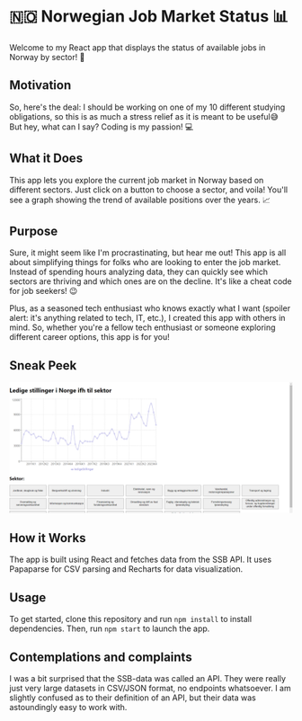 # 🇳🇴 Norwegian Job Market Status 📊

Welcome to my React app that displays the status of available jobs in Norway by sector! 🚀

## Motivation

So, here's the deal: I should be working on one of my 10 different studying obligations, so this is as much a stress relief as it is meant to be useful😅 But hey, what can I say? Coding is my passion! 💻

## What it Does

This app lets you explore the current job market in Norway based on different sectors. Just click on a button to choose a sector, and voila! You'll see a graph showing the trend of available positions over the years. 📈

## Purpose

Sure, it might seem like I'm procrastinating, but hear me out! This app is all about simplifying things for folks who are looking to enter the job market. Instead of spending hours analyzing data, they can quickly see which sectors are thriving and which ones are on the decline. It's like a cheat code for job seekers! 😉

Plus, as a seasoned tech enthusiast who knows exactly what I want (spoiler alert: it's anything related to tech, IT, etc.), I created this app with others in mind. So, whether you're a fellow tech enthusiast or someone exploring different career options, this app is for you!

## Sneak Peek

![Norwegian Job Market](Illustrativt.png)

## How it Works

The app is built using React and fetches data from the SSB API. It uses Papaparse for CSV parsing and Recharts for data visualization.

## Usage

To get started, clone this repository and run `npm install` to install dependencies. Then, run `npm start` to launch the app.

## Contemplations and complaints

I was a bit surprised that the SSB-data was called an API. They were really just very large datasets in CSV/JSON format, no endpoints whatsoever.
I am slightly confused as to their definition of an API, but their data was astoundingly easy to work with.


